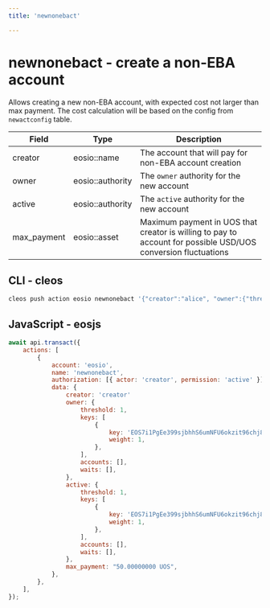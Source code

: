 ```yaml
---
title: 'newnonebact'

---
```


# newnonebact - create a non-EBA account

Allows creating a new non-EBA account, with expected cost not larger than max payment. The cost calculation will be based on the config from `newactconfig` table.

| Field       | Type             | Description                                                                                                   |
| ----------- | ---------------- | ------------------------------------------------------------------------------------------------------------- |
| creator     | eosio::name      | The account that will pay for non-EBA account creation                                                        |
| owner       | eosio::authority | The `owner` authority for the new account                                                                     |
| active      | eosio::authority | The `active` authority for the new account                                                                    |
| max_payment | eosio::asset     | Maximum payment in UOS that creator is willing to pay to account for possible USD/UOS conversion fluctuations |

## CLI - cleos

```sh
cleos push action eosio newnonebact '{"creator":"alice", "owner":{"threshold":1,"keys":[{"key":"EOS7i1PgEe399sjbhhS6umNFU6okzit96chj8NtpBRzy6XpDYXUH9","weight":1}],"accounts":[],"waits":[]}, "active":{"threshold":1,"keys":[{"key":"EOS7i1PgEe399sjbhhS6umNFU6okzit96chj8NtpBRzy6XpDYXUH9","weight":1}],"accounts":[],"waits":[]}, "max_payment":"50.00000000 UOS"}' -p alice
```

## JavaScript - eosjs

```js
await api.transact({
    actions: [
        {
            account: 'eosio',
            name: 'newnonebact',
            authorization: [{ actor: 'creator', permission: 'active' }],
            data: {
                creator: 'creator'
                owner: {
                    threshold: 1,
                    keys: [
                        {
                            key: 'EOS7i1PgEe399sjbhhS6umNFU6okzit96chj8NtpBRzy6XpDYXUH9',
                            weight: 1,
                        },
                    ],
                    accounts: [],
                    waits: [],
                },
                active: {
                    threshold: 1,
                    keys: [
                        {
                            key: 'EOS7i1PgEe399sjbhhS6umNFU6okzit96chj8NtpBRzy6XpDYXUH9',
                            weight: 1,
                        },
                    ],
                    accounts: [],
                    waits: [],
                },
                max_payment: "50.00000000 UOS",
            },
        },
    ],
});
```
